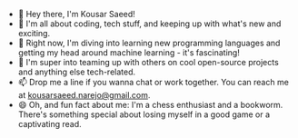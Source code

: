- 👋 Hey there, I'm Kousar Saeed!
- 👀 I'm all about coding, tech stuff, and keeping up with what's new and exciting.
- 🌱 Right now, I'm diving into learning new programming languages and getting my head around machine learning - it's fascinating!
- 💞️ I'm super into teaming up with others on cool open-source projects and anything else tech-related.
- 📫 Drop me a line if you wanna chat or work together. You can reach me at kousarsaeed.narejo@gmail.com.
- 😄 Oh, and fun fact about me: I'm a chess enthusiast and a bookworm. There's something special about losing myself in a good game or a captivating read.

<!---
kousar-coder/kousar-coder is a ✨ special ✨ repository because its `README.md` (this file) appears on your GitHub profile.
You can click the Preview link to take a look at your changes.
--->
